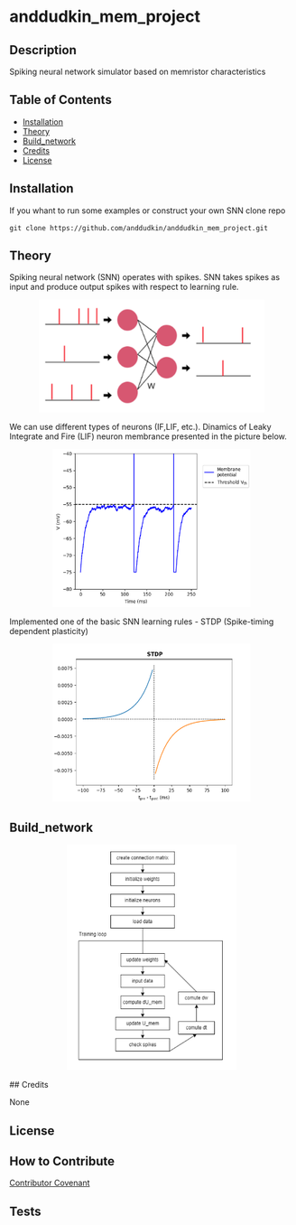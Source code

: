 

# anddudkin_mem_project

## Description
Spiking neural network simulator based on memristor characteristics


## Table of Contents 

- [Installation](#installation)
- [Theory](#Theory)
- [Build_network](#Build_network)
- [Credits](#credits)
- [License](#license)

## Installation
If you whant to run some examples or construct your own SNN clone repo
```
git clone https://github.com/anddudkin/anddudkin_mem_project.git
```
## Theory
Spiking neural network (SNN) operates with spikes. SNN takes spikes as input and produce output spikes with respect to learning rule.

<p align="center">
  <img src="images/snn.png?raw=true"
       width="400" 
       height="200"/>
</p>

We can use different types of neurons (IF,LIF, etc.). Dinamics of Leaky Integrate and Fire (LIF) neuron membrance presented in the picture below.

<p align="center">
  <img src="images/lif.png?raw=true"
       width="350" 
       height="280"/>
</p>

Implemented one of the basic SNN learning rules - STDP (Spike-timing dependent plasticity)

<p align="center">
  <img src="images/stdp.png?raw=true" 
       width="350" 
       height="280"/>
</p>



## Build_network
<p align="center">
  <img src="images/stag.png?raw=true" 
       width="300" 
       height="400"/>
</p>
## Credits

None

## License

## How to Contribute

 [Contributor Covenant](https://www.contributor-covenant.org/) 

## Tests


